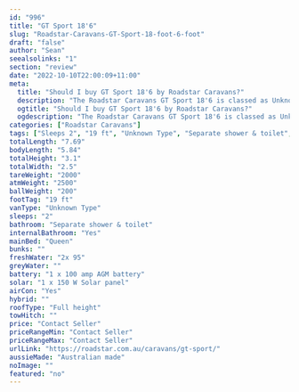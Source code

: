 ```yaml
---
id: "996"
title: "GT Sport 18'6"
slug: "Roadstar-Caravans-GT-Sport-18-foot-6-foot"
draft: "false"
author: "Sean"
seealsolinks: "1"
section: "review"
date: "2022-10-10T22:00:09+11:00"
meta:
  title: "Should I buy GT Sport 18'6 by Roadstar Caravans?"
  description: "The Roadstar Caravans GT Sport 18'6 is classed as Unknown Type, and sleeps 2 people. It is Australian made and comes in at 19 ft. It generally has Separate shower & toilet."
  ogtitle: "Should I buy GT Sport 18'6 by Roadstar Caravans?"
  ogdescription: "The Roadstar Caravans GT Sport 18'6 is classed as Unknown Type, and sleeps 2 people. It is Australian made and comes in at 19 ft. It generally has Separate shower & toilet."
categories: ["Roadstar Caravans"]
tags: ["Sleeps 2", "19 ft", "Unknown Type", "Separate shower & toilet", "Full height", "Price Unknown", "Australian made"]
totalLength: "7.69"
bodyLength: "5.84"
totalHeight: "3.1"
totalWidth: "2.5"
tareWeight: "2000"
atmWeight: "2500"
ballWeight: "200"
footTag: "19 ft"
vanType: "Unknown Type"
sleeps: "2"
bathroom: "Separate shower & toilet"
internalBathroom: "Yes"
mainBed: "Queen"
bunks: ""
freshWater: "2x 95"
greyWater: ""
battery: "1 x 100 amp AGM battery"
solar: "1 x 150 W Solar panel"
airCon: "Yes"
hybrid: ""
roofType: "Full height"
towHitch: ""
price: "Contact Seller"
priceRangeMin: "Contact Seller"
priceRangeMax: "Contact Seller"
urlLink: "https://roadstar.com.au/caravans/gt-sport/"
aussieMade: "Australian made"
noImage: ""
featured: "no"
---
```

